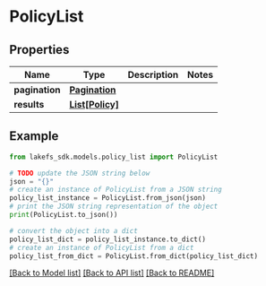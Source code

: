 # PolicyList


## Properties

Name | Type | Description | Notes
------------ | ------------- | ------------- | -------------
**pagination** | [**Pagination**](Pagination.md) |  | 
**results** | [**List[Policy]**](Policy.md) |  | 

## Example

```python
from lakefs_sdk.models.policy_list import PolicyList

# TODO update the JSON string below
json = "{}"
# create an instance of PolicyList from a JSON string
policy_list_instance = PolicyList.from_json(json)
# print the JSON string representation of the object
print(PolicyList.to_json())

# convert the object into a dict
policy_list_dict = policy_list_instance.to_dict()
# create an instance of PolicyList from a dict
policy_list_from_dict = PolicyList.from_dict(policy_list_dict)
```
[[Back to Model list]](../README.md#documentation-for-models) [[Back to API list]](../README.md#documentation-for-api-endpoints) [[Back to README]](../README.md)


